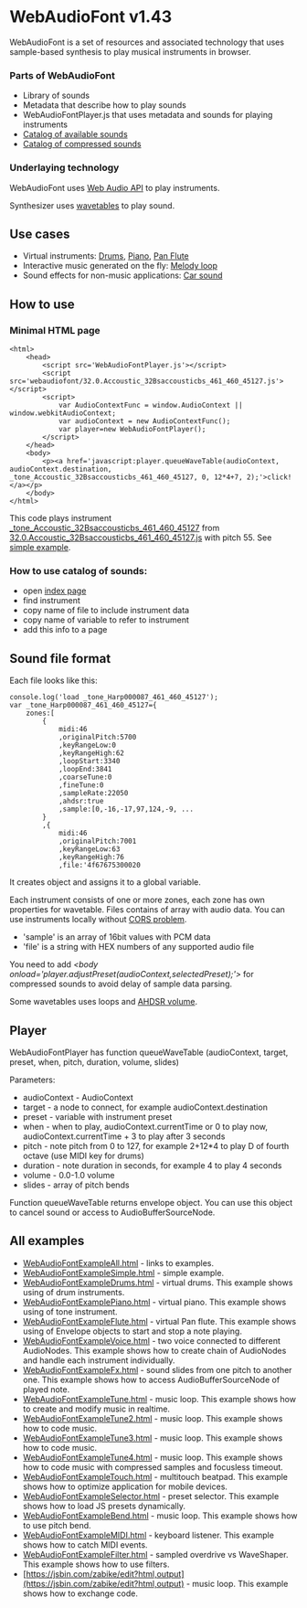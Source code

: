 # WebAudioFont v1.43

WebAudioFont is a set of resources and associated technology that uses sample-based synthesis to play musical instruments in browser.

### Parts of WebAudioFont

- Library of sounds
- Metadata that describe how to play sounds
- WebAudioFontPlayer.js that uses metadata and sounds for playing instruments
- [Catalog of available sounds](http://molgav.nn.ru/webaudiofont/index.html)
- [Catalog of compressed sounds](http://molgav.nn.ru/compress/index.html)

### Underlaying technology

WebAudioFont uses [Web Audio API](https://www.google.ru/search?q=web+audio+api) to play instruments.

Synthesizer uses [wavetables](https://www.google.ru/search?q=wavetable+synthesis) to play sound.

## Use cases

- Virtual instruments: [Drums](http://molgav.nn.ru/WebAudioFontExampleDrums.html), [Piano](http://molgav.nn.ru/WebAudioFontExamplePiano.html), [Pan Flute](http://molgav.nn.ru/WebAudioFontExampleFlute.html)
- Interactive music generated on the fly: [Melody loop](http://molgav.nn.ru/WebAudioFontExampleTune.html)
- Sound effects for non-music applications: [Car sound](http://molgav.nn.ru/WebAudioFontExampleFx.html)

## How to use

### Minimal HTML page

```
<html>
	<head>
		<script src='WebAudioFontPlayer.js'></script>
		<script src='webaudiofont/32.0.Accoustic_32Bsaccousticbs_461_460_45127.js'></script>
		<script>
			var AudioContextFunc = window.AudioContext || window.webkitAudioContext;
			var audioContext = new AudioContextFunc();
			var player=new WebAudioFontPlayer();
		</script>
	</head>
	<body>
		<p><a href='javascript:player.queueWaveTable(audioContext, audioContext.destination, _tone_Accoustic_32Bsaccousticbs_461_460_45127, 0, 12*4+7, 2);'>click!</a></p>
	</body>
</html>
```
		
This code plays instrument [_tone_Accoustic_32Bsaccousticbs_461_460_45127](http://molgav.nn.ru/webaudiofont/32.0.Accoustic_32Bsaccousticbs_461_460_45127.html) from [32.0.Accoustic_32Bsaccousticbs_461_460_45127.js](http://molgav.nn.ru/webaudiofont/32.0.Accoustic_32Bsaccousticbs_461_460_45127.js) with pitch 55. See [simple example](http://molgav.nn.ru/WebAudioFontExampleSimple.html).

### How to use catalog of sounds:

- open [index page](http://molgav.nn.ru/webaudiofont/index.html)
- find instrument
- copy name of file to include instrument data
- copy name of variable to refer to instrument
- add this info to a page

## Sound file format

Each file looks like this:

```
console.log('load _tone_Harp000087_461_460_45127');
var _tone_Harp000087_461_460_45127={
	zones:[
		{
			midi:46
			,originalPitch:5700
			,keyRangeLow:0
			,keyRangeHigh:62
			,loopStart:3340
			,loopEnd:3841
			,coarseTune:0
			,fineTune:0
			,sampleRate:22050
			,ahdsr:true
			,sample:[0,-16,-17,97,124,-9, ...
		}
		,{
			midi:46
			,originalPitch:7001
			,keyRangeLow:63
			,keyRangeHigh:76
			,file:'4f67675300020
```

It creates object and assigns it to a global variable.

Each instrument consists of one or more zones, each zone has own properties for wavetable. Files contains of array with audio data. You can use instruments locally without [CORS problem](https://www.google.ru/search?q=cors+problem).

- 'sample' is an array of 16bit values with PCM data
- 'file' is a string with HEX numbers of any supported audio file

You need to add *&lt;body onload='player.adjustPreset(audioContext,selectedPreset);'&gt;* for compressed sounds to avoid delay of sample data parsing.

Some wavetables uses loops and [AHDSR volume](https://www.google.ru/search?q=ahdsr).

## Player

WebAudioFontPlayer has function queueWaveTable (audioContext, target, preset, when, pitch, duration, volume, slides)

Parameters:

- audioContext - AudioContext
- target - a node to connect, for example audioContext.destination
- preset - variable with instrument preset
- when - when to play, audioContext.currentTime or 0 to play now, audioContext.currentTime + 3 to play after 3 seconds
- pitch - note pitch from 0 to 127, for example 2+12*4 to play D of fourth octave (use MIDI key for drums)
- duration - note duration in seconds, for example 4 to play 4 seconds
- volume - 0.0-1.0 volume
- slides - array of pitch bends

Function queueWaveTable returns envelope object. You can use this object to cancel sound or access to AudioBufferSourceNode.

## All examples

- [WebAudioFontExampleAll.html](http://molgav.nn.ru/WebAudioFontExampleAll.html) - links to examples.
- [WebAudioFontExampleSimple.html](http://molgav.nn.ru/WebAudioFontExampleSimple.html) - simple example.
- [WebAudioFontExampleDrums.html](http://molgav.nn.ru/WebAudioFontExampleDrums.html) - virtual drums. This example shows using of drum instruments.
- [WebAudioFontExamplePiano.html](http://molgav.nn.ru/WebAudioFontExamplePiano.html) - virtual piano. This example shows using of tone instrument.
- [WebAudioFontExampleFlute.html](http://molgav.nn.ru/WebAudioFontExampleFlute.html) - virtual Pan flute. This example shows using of Envelope objects to start and stop a note playing.
- [WebAudioFontExampleVoice.html](http://molgav.nn.ru/WebAudioFontExampleVoice.html) - two voice connected to different AudioNodes. This example shows how to create chain of AudioNodes and handle each instrument individually.
- [WebAudioFontExampleFx.html](http://molgav.nn.ru/WebAudioFontExampleFx.html) - sound slides from one pitch to another one. This example shows how to access AudioBufferSourceNode of played note.
- [WebAudioFontExampleTune.html](http://molgav.nn.ru/WebAudioFontExampleTune.html) - music loop. This example shows how to create and modify music in realtime.
- [WebAudioFontExampleTune2.html](http://molgav.nn.ru/WebAudioFontExampleTune2.html) - music loop. This example shows how to code music.
- [WebAudioFontExampleTune3.html](http://molgav.nn.ru/WebAudioFontExampleTune3.html) - music loop. This example shows how to code music.
- [WebAudioFontExampleTune4.html](http://molgav.nn.ru/WebAudioFontExampleTune4.html) - music loop. This example shows how to code music with compressed samples and focusless timeout.
- [WebAudioFontExampleTouch.html](http://molgav.nn.ru/WebAudioFontExampleTouch.html) - multitouch beatpad. This example shows how to optimize application for mobile devices.
- [WebAudioFontExampleSelector.html](http://molgav.nn.ru/WebAudioFontExampleSelector.html) - preset selector. This example shows how to load JS presets dynamically.
- [WebAudioFontExampleBend.html](http://molgav.nn.ru/WebAudioFontExampleBend.html) - music loop. This example shows how to use pitch bend.
- [WebAudioFontExampleMIDI.html](http://molgav.nn.ru/WebAudioFontExampleMIDI.html) - keyboard listener. This example shows how to catch MIDI events.
- [WebAudioFontExampleFilter.html](http://molgav.nn.ru/WebAudioFontExampleFilter.html) - sampled overdrive vs WaveShaper. This example shows how to use filters.
- [https://jsbin.com/zabike/edit?html,output](https://jsbin.com/zabike/edit?html,output) - music loop. This example shows how to exchange code.


